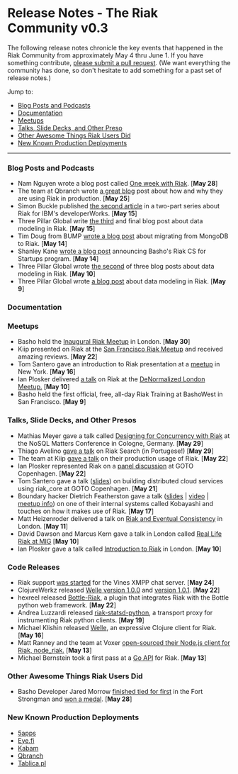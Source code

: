 # Release Notes - The Riak Community v0.3

The following release notes chronicle the key events that happened in the Riak Community from approximately May 4 thru June 1. If you have something contribute, [please submit a pull request](https://github.com/basho/the-riak-community/pulls). (We want everything the community has done, so don't hesitate to add something for a past set of release notes.)

Jump to:

* [Blog Posts and Podcasts](#blog-posts-and-podcasts) 
* [Documentation](#documenation)
* [Meetups](#meetups)
* [Talks, Slide Decks, and Other Preso](#talks-slide-decks-and-other-presos)
* [Other Awesome Things Riak Users Did](#other-awesome-things-riak-users-did)
* [New Known Production Deployments](#new-known-production-deployments)

----

### Blog Posts and Podcasts 

* Nam Nguyen wrote a blog post called [One week with Riak](http://techualization.blogspot.com/2012/05/one-week-with-riak.html). [**May 28**] 	
* The team at Qbranch wrote [a great blog](http://blog.frli.se/2012/05/riak-at-qbranch.html) post about how and why they are using Riak in production. [**May 25**]
* Simon Buckle published [the second article](http://www.ibm.com/developerworks/opensource/library/os-riak2/index.html) in a two-part series about Riak for IBM's developerWorks. [**May 15**]  
* Three Pillar Global write [the third](http://www.threepillarglobal.com/node/333) and final blog post about data modeling in Riak. [**May 15**]
* Tim Doug from BUMP [wrote a blog post](http://devblog.bu.mp/from-mongodb-to-riak) about migrating from MongoDB to Riak. [**May 14**]
* Shanley Kane [wrote a blog post](http://basho.com/blog/technical/2012/05/14/Riak-CS-for-Startups/) announcing Basho's Riak CS for Startups program. [**May 14**]
* Three Pillar Global wrote [the second](http://www.threepillarglobal.com/node/331) of three blog posts about data modeling in Riak. [**May 10**]
* Three Pillar Global wrote [a blog post](http://www.threepillarglobal.com/node/326) about data modeling in Riak. [**May 9**]

### Documentation 

### Meetups

* Basho held the [Inaugural Riak Meetup](http://www.meetup.com/riak-london/events/62061262/) in London. [**May 30**]
* Kiip presented on Riak at the [San Francisco Riak Meetup](http://www.meetup.com/San-Francisco-Riak-Meetup/events/64400612/) and received amazing reviews. [**May 22**]
* Tom Santero gave an introduction to Riak presentation at a [meetup](http://www.meetup.com/ny-enterprise-tech/events/60901432/) in New York. [**May 16**]
* Ian Plosker delivered [a talk](http://skillsmatter.com/podcast/nosql/denormalised-riak) on Riak at the [DeNormalized London Meetup.](http://www.meetup.com/DeNormalised-London/events/60652102/) [**May 10**]
* Basho held the first official, free, all-day Riak Training at BashoWest in San Francisco. [**May 9**]

### Talks, Slide Decks, and Other Presos

* Mathias Meyer gave a talk called [Designing for Concurrency with Riak](https://speakerdeck.com/u/roidrage/p/designing-for-concurrency-with-riak) at the NoSQL Matters Conference in Cologne, Germany. [**May 29**]
* Thiago Avelino [gave a talk](http://www.slideshare.net/avelinoo/nosql-for-search-riak) on Riak Search (in Portugese!) [**May 29**]
* The team at Kiip [gave a talk](http://basho.com/blog/technical/2012/05/25/Scaling-Riak-At-Kiip/) on their production usage of Riak. [**May 22**]
* Ian Plosker represented Riak on a [panel discussion](http://gotocon.com/cph-2012/presentation/NOSQL%20Knockout) at GOTO Copenhagen. [**May 22**]
* Tom Santero gave a talk ([slides](http://www.slideshare.net/tsantero/riak-in-the-cloud)) on building distributed cloud services using riak_core at GOTO Copenhagen. [**May 21**]
* Boundary hacker Dietrich Featherston gave a talk ([slides](http://dl.dropbox.com/u/1133314/kobayashi/large-scale-olap-with-kobayashi.pdf) | [video](https://vimeo.com/42902962) | [meetup info](http://www.meetup.com/Boundary-Tech-Talks/events/63946712/)) on one of their internal systems called Kobayashi and touches on how it makes use of Riak. [**May 17**]
* Matt Heizenroder delivered a talk on [Riak and Eventual Consistency](http://skillsmatter.com/podcast/nosql/russell-brown-eventual-consistency/js-2090) in London. [**May 11**]
* David Dawson and Marcus Kern gave a talk in London called [Real Life Riak at MIG](http://skillsmatter.com/podcast/nosql/mobile-interactive-group-riak) [**May 10**]
* Ian Plosker gave a talk called [Introduction to Riak](http://skillsmatter.com/podcast/nosql/denormalised-riak) in London. [**May 10**]


### Code Releases 

* Riak support [was started](https://github.com/negativecode/vines/pull/15) for the Vines XMPP chat server. [**May 24**]
* ClojureWerkz released [Welle version 1.0.0](https://github.com/michaelklishin/welle/blob/master/ChangeLog.md) and [version 1.0.1](https://github.com/michaelklishin/welle/blob/1.0.x-stable/ChangeLog.md). [**May 22**]
* hexreel released [Bottle-Riak](https://github.com/hexreel/bottle-riak), a plugin that integrates Riak with the Bottle python web framework. [**May 22**]
* Andrea Luzzardi released [riak-statsd-python](https://github.com/aluzzardi/riak-statsd-python), a transport proxy for instrumenting Riak python clients. [**May 19**]
* Michael Klishin released [Welle](http://clojureriak.info/), an expressive Clojure client for Riak. [**May 16**]
* Matt Ranney and the team at Voxer [open-sourced their Node.js client for Riak, node_riak.](https://github.com/mranney/node_riak) [**May 13**]
* Michael Bernstein took a first pass at a [Go API](https://gist.github.com/2669550) for Riak. [**May 13**]

### Other Awesome Things Riak Users Did

* Basho Developer Jared Morrow [finished tied for first](https://twitter.com/_jared/status/206542373524738048) in the Fort Strongman and [won a medal](https://twitter.com/_jared/status/206968017744183296/photo/1). [**May 28**]

### New Known Production Deployments 

* [5apps](https://5apps.com/)
* [Eye.fi](http://www.eye.fi)
* [Kabam](https://www.kabam.com/)
* [Qbranch](http://www.qbranch.se/) 
* [Tablica.pl](http://tablica.pl/)
